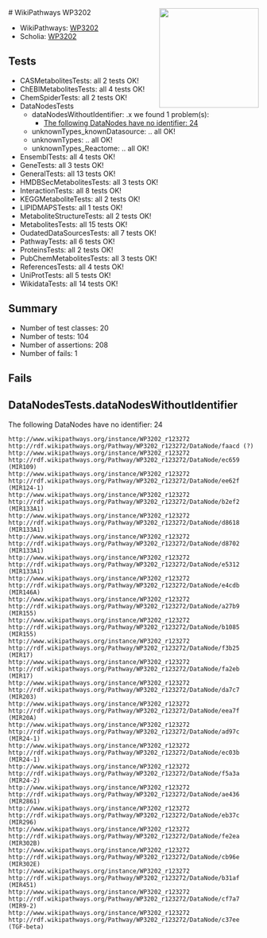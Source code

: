 <img style="float: right; width: 200px" src="https://upload.wikimedia.org/wikipedia/commons/thumb/8/83/Wplogo_with_text_500.png/640px-Wplogo_with_text_500.png" />
# WikiPathways WP3202

* WikiPathways: [WP3202](https://new.wikipathways.org/pathways/WP3202)
* Scholia: [WP3202](https://scholia.toolforge.org/wikipathways/WP3202)
## Tests
* CASMetabolitesTests: all 2 tests OK!
* ChEBIMetabolitesTests: all 4 tests OK!
* ChemSpiderTests: all 2 tests OK!
* DataNodesTests
    * dataNodesWithoutIdentifier: .x we found 1 problem(s):
        * [The following DataNodes have no identifier: 24](#8792c4b3)
    * unknownTypes_knownDatasource: .. all OK!
    * unknownTypes: .. all OK!
    * unknownTypes_Reactome: .. all OK!
* EnsemblTests: all 4 tests OK!
* GeneTests: all 3 tests OK!
* GeneralTests: all 13 tests OK!
* HMDBSecMetabolitesTests: all 3 tests OK!
* InteractionTests: all 8 tests OK!
* KEGGMetaboliteTests: all 2 tests OK!
* LIPIDMAPSTests: all 1 tests OK!
* MetaboliteStructureTests: all 2 tests OK!
* MetabolitesTests: all 15 tests OK!
* OudatedDataSourcesTests: all 7 tests OK!
* PathwayTests: all 6 tests OK!
* ProteinsTests: all 2 tests OK!
* PubChemMetabolitesTests: all 3 tests OK!
* ReferencesTests: all 4 tests OK!
* UniProtTests: all 5 tests OK!
* WikidataTests: all 14 tests OK!


## Summary

* Number of test classes: 20
* Number of tests: 104
* Number of assertions: 208
* Number of fails: 1

## Fails

<a name="8792c4b3" />

## DataNodesTests.dataNodesWithoutIdentifier

The following DataNodes have no identifier: 24
```
http://www.wikipathways.org/instance/WP3202_r123272 http://rdf.wikipathways.org/Pathway/WP3202_r123272/DataNode/faacd (?)
http://www.wikipathways.org/instance/WP3202_r123272 http://rdf.wikipathways.org/Pathway/WP3202_r123272/DataNode/ec659 (MIR109)
http://www.wikipathways.org/instance/WP3202_r123272 http://rdf.wikipathways.org/Pathway/WP3202_r123272/DataNode/ee62f (MIR124-1)
http://www.wikipathways.org/instance/WP3202_r123272 http://rdf.wikipathways.org/Pathway/WP3202_r123272/DataNode/b2ef2 (MIR133A1)
http://www.wikipathways.org/instance/WP3202_r123272 http://rdf.wikipathways.org/Pathway/WP3202_r123272/DataNode/d8618 (MIR133A1)
http://www.wikipathways.org/instance/WP3202_r123272 http://rdf.wikipathways.org/Pathway/WP3202_r123272/DataNode/d8702 (MIR133A1)
http://www.wikipathways.org/instance/WP3202_r123272 http://rdf.wikipathways.org/Pathway/WP3202_r123272/DataNode/e5312 (MIR133A1)
http://www.wikipathways.org/instance/WP3202_r123272 http://rdf.wikipathways.org/Pathway/WP3202_r123272/DataNode/e4cdb (MIR146A)
http://www.wikipathways.org/instance/WP3202_r123272 http://rdf.wikipathways.org/Pathway/WP3202_r123272/DataNode/a27b9 (MIR155)
http://www.wikipathways.org/instance/WP3202_r123272 http://rdf.wikipathways.org/Pathway/WP3202_r123272/DataNode/b1085 (MIR155)
http://www.wikipathways.org/instance/WP3202_r123272 http://rdf.wikipathways.org/Pathway/WP3202_r123272/DataNode/f3b25 (MIR17)
http://www.wikipathways.org/instance/WP3202_r123272 http://rdf.wikipathways.org/Pathway/WP3202_r123272/DataNode/fa2eb (MIR17)
http://www.wikipathways.org/instance/WP3202_r123272 http://rdf.wikipathways.org/Pathway/WP3202_r123272/DataNode/da7c7 (MIR203)
http://www.wikipathways.org/instance/WP3202_r123272 http://rdf.wikipathways.org/Pathway/WP3202_r123272/DataNode/eea7f (MIR20A)
http://www.wikipathways.org/instance/WP3202_r123272 http://rdf.wikipathways.org/Pathway/WP3202_r123272/DataNode/ad97c (MIR24-1)
http://www.wikipathways.org/instance/WP3202_r123272 http://rdf.wikipathways.org/Pathway/WP3202_r123272/DataNode/ec03b (MIR24-1)
http://www.wikipathways.org/instance/WP3202_r123272 http://rdf.wikipathways.org/Pathway/WP3202_r123272/DataNode/f5a3a (MIR24-2)
http://www.wikipathways.org/instance/WP3202_r123272 http://rdf.wikipathways.org/Pathway/WP3202_r123272/DataNode/ae436 (MIR2861)
http://www.wikipathways.org/instance/WP3202_r123272 http://rdf.wikipathways.org/Pathway/WP3202_r123272/DataNode/eb37c (MIR296)
http://www.wikipathways.org/instance/WP3202_r123272 http://rdf.wikipathways.org/Pathway/WP3202_r123272/DataNode/fe2ea (MIR302B)
http://www.wikipathways.org/instance/WP3202_r123272 http://rdf.wikipathways.org/Pathway/WP3202_r123272/DataNode/cb96e (MIR302E)
http://www.wikipathways.org/instance/WP3202_r123272 http://rdf.wikipathways.org/Pathway/WP3202_r123272/DataNode/b31af (MIR451)
http://www.wikipathways.org/instance/WP3202_r123272 http://rdf.wikipathways.org/Pathway/WP3202_r123272/DataNode/cf7a7 (MIR9-2)
http://www.wikipathways.org/instance/WP3202_r123272 http://rdf.wikipathways.org/Pathway/WP3202_r123272/DataNode/c37ee (TGF-beta)
```

